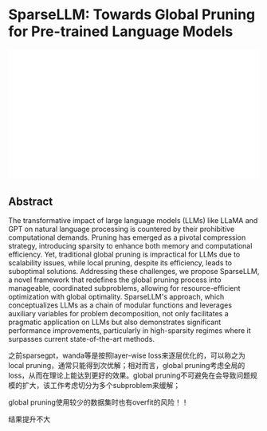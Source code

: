# SparseLLM: Towards Global Pruning for Pre-trained Language Models

<p align="center">
<img src="../../blank.jpg" width="600" title="blank">
</p>

## Abstract

The transformative impact of large language models (LLMs) like LLaMA and GPT
on natural language processing is countered by their prohibitive computational
demands. Pruning has emerged as a pivotal compression strategy, introducing
sparsity to enhance both memory and computational efficiency. Yet, traditional
global pruning is impractical for LLMs due to scalability issues, while local
pruning, despite its efficiency, leads to suboptimal solutions. Addressing
these challenges, we propose SparseLLM, a novel framework that redefines the
global pruning process into manageable, coordinated subproblems, allowing for
resource-efficient optimization with global optimality. SparseLLM's approach,
which conceptualizes LLMs as a chain of modular functions and leverages
auxiliary variables for problem decomposition, not only facilitates a pragmatic
application on LLMs but also demonstrates significant performance improvements,
particularly in high-sparsity regimes where it surpasses current
state-of-the-art methods.

之前sparsegpt，wanda等是按照layer-wise loss来逐层优化的，可以称之为 local pruning，通常只能得到次优解；相对而言，global pruning考虑全局的loss，从而在理论上能达到更好的效果。global pruning不可避免在会导致问题规模的扩大，该工作考虑切分为多个subproblem来缓解；

global pruning使用较少的数据集时也有overfit的风险！！

结果提升不大